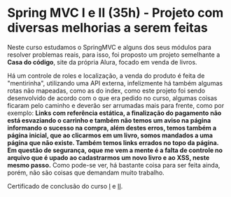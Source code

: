 # Spring MVC I e II (35h) - Projeto com diversas melhorias a serem feitas

Neste curso estudamos o SpringMVC e alguns dos seus módulos para resolver problemas reais, para isso, foi proposto um projeto semelhante a **Casa do código**, site da própria Alura, focado em venda de livros.

Há um controle de roles e localização, a venda do produto é feita de "mentirinha", utilizando uma API externa, infelizmente há também algumas rotas não mapeadas, como as do index, como este projeto foi sendo desenvolvido de acordo com o que era pedido no curso, algumas coisas ficaram pelo caminho e deverão ser arrumadas mais para frente, como por exemplo: **Links com referência estática, a finalização do pagamento não está esvaziando o carrinho e também não temos um aviso na página informando o sucesso na compra, além destes erros, temos também a página inicial, que ao clicarmos em um livro, somos mandados a uma página que não existe. Também temos links errados no topo da página. Em questão de segurança, oque me vem a mente é a falta de controle no arquivo que é upado ao cadastrarmos um novo livro e ao XSS, neste mesmo passo.** Como pode-se ver, há bastante coisa para ser feita ainda, porém, não são coisas que demandam muito trabalho.

Certificado de conclusão do curso [I](https://cursos.alura.com.br/certificate/a210395f-acc4-41bb-a505-93969ce46fa2) e [II](https://cursos.alura.com.br/certificate/c97522f0-dbb5-4dec-a882-61658663aa5f).
